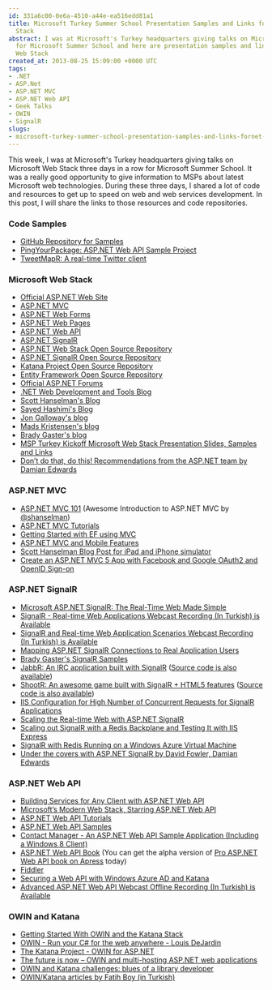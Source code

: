 ```yaml
---
id: 331a6c00-0e6a-4510-a44e-ea516edd81a1
title: Microsoft Turkey Summer School Presentation Samples and Links for .NET Web
  Stack
abstract: I was at Microsoft's Turkey headquarters giving talks on Microsoft Web Stack
  for Microsoft Summer School and here are presentation samples and links for .NET
  Web Stack
created_at: 2013-08-25 15:09:00 +0000 UTC
tags:
- .NET
- ASP.Net
- ASP.NET MVC
- ASP.NET Web API
- Geek Talks
- OWIN
- SignalR
slugs:
- microsoft-turkey-summer-school-presentation-samples-and-links-fornet-web-stack
---
```


<p>This week, I was at Microsoft's Turkey headquarters giving talks on Microsoft Web Stack three days in a row for Microsoft Summer School. It was a really good opportunity to give information to MSPs about latest Microsoft web technologies. During these three days, I shared a lot of code and resources to get up to speed on web and web services development. In this post, I will share the links to those resources and code repositories.</p>
<h3>Code Samples</h3>
<ul>
<li><a href="https://github.com/tugberkugurlu/IstanbulMSFTSummerSchool201308">GitHub Repository for Samples</a></li>
<li><a href="https://github.com/tugberkugurlu/PingYourPackage">PingYourPackage: ASP.NET Web API Sample Project</a></li>
<li><a href="https://github.com/tugberkugurlu/TweetMapR">TweetMapR: A real-time Twitter client</a></li>
</ul>
<h3>Microsoft Web Stack</h3>
<ul>
<li><a href="http://asp.net/">Official ASP.NET Web Site</a> </li>
<li><a href="http://www.asp.net/mvc">ASP.NET MVC</a> </li>
<li><a href="http://asp.net/webforms">ASP.NET Web Forms</a> </li>
<li><a href="http://asp.net/web-pages">ASP.NET Web Pages</a> </li>
<li><a href="http://www.asp.net/web-api">ASP.NET Web API</a> </li>
<li><a href="http://asp.net/signalr">ASP.NET SignalR</a> </li>
<li><a href="http://aspnetwebstack.codeplex.com/">ASP.NET Web Stack Open Source Repository</a> </li>
<li><a href="http://github.com/SignalR/SignalR">ASP.NET SignalR Open Source Repository</a> </li>
<li><a href="http://katanaproject.codeplex.com/">Katana Project Open Source Repository</a> </li>
<li><a href="http://entityframework.codeplex.com/">Entity Framework Open Source Repository</a> </li>
<li><a href="https://forums.asp.net/">Official ASP.NET Forums</a></li>
<li><a href="http://blogs.msdn.com/b/webdev/">.NET Web Development and Tools Blog</a></li>
<li><a href="http://www.hanselman.com/blog/">Scott Hanselman's Blog</a></li>
<li><a href="http://www.sedodream.com/">Sayed Hashimi's Blog</a></li>
<li><a href="http://weblogs.asp.net/jgalloway/">Jon Galloway's blog</a></li>
<li><a href="http://madskristensen.net/">Mads Kristensen's blog</a></li>
<li><a href="http://www.bradygaster.com/">Brady Gaster's blog</a></li>
<li><a href="https://www.tugberkugurlu.com/archive/msp-turkey-kickoff-microsoft-web-stack-presentation-slides-samples-and-links">MSP Turkey Kickoff Microsoft Web Stack Presentation Slides, Samples and Links</a></li>
<li><a href="http://vimeo.com/68390507">Don&rsquo;t do that, do this! Recommendations from the ASP.NET team by Damian Edwards</a></li>
</ul>
<h3>ASP.NET MVC</h3>
<ul>
<li><a href="http://channel9.msdn.com/Events/DevDays/DevDays-2011-Netherlands/Devdays002">ASP.NET MVC 101</a> (Awesome Introduction to ASP.NET MVC by <a href="http://twitter.com/shanselman">@shanselman</a>) </li>
<li><a href="http://www.asp.net/mvc/tutorials">ASP.NET MVC Tutorials</a> </li>
<li><a href="http://www.asp.net/mvc/tutorials/getting-started-with-ef-using-mvc">Getting Started with EF using MVC</a> </li>
<li><a href="http://www.asp.net/mvc/tutorials/mvc-4/aspnet-mvc-4-mobile-features">ASP.NET MVC and Mobile Features</a> </li>
<li><a href="http://www.hanselman.com/blog/SimulatingAnIPhoneOrIPadBrowserForASPNETMobileWebDevelopmentWithWebMatrix2OrVisualStudio2012.aspx">Scott Hanselman Blog Post for iPad and iPhone simulator</a></li>
<li><a href="http://www.asp.net/mvc/tutorials/mvc-5/create-an-aspnet-mvc-5-app-with-facebook-and-google-oauth2-and-openid-sign-on">Create an ASP.NET MVC 5 App with Facebook and Google OAuth2 and OpenID Sign-on</a></li>
</ul>
<h3>ASP.NET SignalR</h3>
<ul>
<li><a href="http://channel9.msdn.com/Events/TechEd/NorthAmerica/2013/DEV-B302">Microsoft ASP.NET SignalR: The Real-Time Web Made Simple</a> </li>
<li><a href="https://www.tugberkugurlu.com/archive/signalr-real-time-web-applications-webcast-recording-in-turkish-is-available">SignalR - Real-time Web Applications Webcast Recording (In Turkish) is Available</a></li>
<li><a href="https://www.tugberkugurlu.com/archive/signalr-and-real-time-web-application-scenarios-webcast-recording-in-turkish-is-available">SignalR and Real-time Web Application Scenarios Webcast Recording (In Turkish) is Available</a></li>
<li><a href="https://www.tugberkugurlu.com/archive/mapping-asp-net-signalr-connections-to-real-application-users">Mapping ASP.NET SignalR Connections to Real Application Users</a></li>
<li><a href="https://github.com/bradygaster/SignalR-Samples">Brady Gaster's SignalR Samples</a> </li>
<li><a href="http://jabbr.net/">JabbR: An IRC application built with SignalR</a> (<a href="https://github.com/davidfowl/JabbR">Source code is also available</a>) </li>
<li><a href="http://shootr.signalr.net/">ShootR: An awesome game built with SignalR + HTML5 features</a> (<a href="https://github.com/NTaylorMullen/ShootR">Source code is also available</a>) </li>
<li><a href="https://github.com/SignalR/SignalR/wiki/Performance#maximum-concurrent-requests-per-cpu">IIS Configuration for High Number of Concurrent Requests for SignalR Applications</a></li>
<li><a href="http://channel9.msdn.com/Events/Build/2013/3-502">Scaling the Real-time Web with ASP.NET SignalR</a></li>
<li><a href="https://www.tugberkugurlu.com/archive/scaling-out-signalr-with-a-redis-backplane-and-testing-it-with-iis-express">Scaling out SignalR with a Redis Backplane and Testing It with IIS Express</a></li>
<li><a href="https://github.com/SignalR/SignalR/wiki/SignalR-with-Redis-Running-on-a-Windows-Azure-Virtual-Machine">SignalR with Redis Running on a Windows Azure Virtual Machine</a></li>
<li><a href="http://vimeo.com/68383353">Under the covers with ASP.NET SignalR by David Fowler, Damian Edwards</a></li>
</ul>
<h3>ASP.NET Web API</h3>
<ul>
<li><a href="http://channel9.msdn.com/Events/Build/2012/3-036">Building Services for Any Client with ASP.NET Web API</a> </li>
<li><a href="http://vimeo.com/43603472">Microsoft&rsquo;s Modern Web Stack, Starring ASP.NET Web API</a> </li>
<li><a href="http://www.asp.net/web-api">ASP.NET Web API Tutorials</a> </li>
<li><a href="http://www.asp.net/web-api/samples">ASP.NET Web API Samples</a> </li>
<li><a href="http://code.msdn.microsoft.com/Contact-Manager-Web-API-0e8e373d">Contact Manager - An ASP.NET Web API Sample Application (Including a Windows 8 Client)</a> </li>
<li><a href="http://www.amazon.com/gp/product/1430247258/ref=as_li_ss_tl?ie=UTF8&amp;camp=1789&amp;creative=390957&amp;creativeASIN=1430247258&amp;linkCode=as2&amp;tag=tugsblo0c-20">ASP.NET Web API Book</a> (You can get the alpha version of <a href="http://www.apress.com/9781430247258">Pro ASP.NET Web API book on Apress</a> today) </li>
<li><a href="http://www.fiddler2.com/fiddler2/">Fiddler</a></li>
<li><a href="http://www.cloudidentity.com/blog/2013/07/23/securing-a-web-api-with-windows-azure-ad-and-katana/">Securing a Web API with Windows Azure AD and Katana</a></li>
<li><a href="https://www.tugberkugurlu.com/archive/advanced-asp-net-web-api-webcast-offline-recording-in-turkish-is-available">Advanced ASP.NET Web API Webcast Offline Recording (In Turkish) is Available</a></li>
</ul>
<h3>OWIN and Katana</h3>
<ul>
<li><a href="https://www.tugberkugurlu.com/archive/getting-started-with-owin-and-the-katana-stack">Getting Started With OWIN and the Katana Stack</a></li>
<li><a href="http://vimeo.com/57007898">OWIN - Run your C# for the web anywhere - Louis DeJardin</a></li>
<li><a href="http://channel9.msdn.com/Shows/Web+Camps+TV/The-Katana-Project-OWIN-for-ASPNET">The Katana Project - OWIN for ASP.NET</a></li>
<li><a href="http://www.strathweb.com/2013/05/the-future-is-now-owin-and-multi-hosting-asp-net-web-applications/">The future is now &ndash; OWIN and multi-hosting ASP.NET web applications</a></li>
<li><a href="http://byterot.blogspot.com/2013/08/OWIN-Katana-challenges-blues-library-developer-aspnetwebapi-nancyfx.html">OWIN and Katana challenges: blues of a library developer</a></li>
<li><a href="http://www.enterprisecoding.com/post/tag/owin">OWIN/Katana articles by Fatih Boy (in Turkish)</a></li>
</ul>